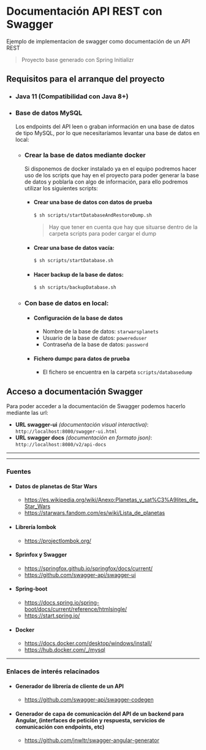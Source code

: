 # Documentación API REST con Swagger
Ejemplo de implementacion de swagger como documentación de un API REST
> Proyecto base generado con Spring Initializr

## Requisitos para el arranque del proyecto

- ### Java 11 (Compatibilidad con Java 8+)

- ### Base de datos MySQL
  Los endpoints del API leen o graban información en una base de datos de tipo MySQL, por lo que necesitaríamos levantar una base de datos en local: 
  - ### Crear la base de datos mediante docker
  
    Si disponemos de docker instalado ya en el equipo podremos hacer uso de los scripts que hay en el proyecto para poder generar la base de datos y poblarla con algo de información, para ello podremos utilizar los siguientes scripts:

    - #### Crear una base de datos con datos de prueba
      ```bash
      $ sh scripts/startDatabaseAndRestoreDump.sh
      ```
      > Hay que tener en cuenta que hay que situarse dentro de la carpeta scripts para poder cargar el dump

    - #### Crear una base de datos vacía:
      ```bash
      $ sh scripts/startDatabase.sh
      ```
   
    - #### Hacer backup de la base de datos:
      ```bash
      $ sh scripts/backupDatabase.sh
      ```
       
  - ### Con base de datos en local:
    - #### Configuración de la base de datos
       - Nombre de la base de datos: `starwarsplanets`
       - Usuario de la base de datos: `powereduser`
       - Contraseña de la base de datos: `password`
   
    - #### Fichero dumpc para datos de prueba
      - El fichero se encuentra en la carpeta `scripts/databasedump`

## Acceso a documentación Swagger
Para poder acceder a la documentación de Swagger podemos hacerlo mediante las url:
- **URL swagger-ui** *(documentación visual interactiva)*: `http://localhost:8080/swagger-ui.html`
- **URL swagger docs** *(documentación en formato json)*: `http://localhost:8080/v2/api-docs` 

---
---

### Fuentes
 - #### Datos de planetas de Star Wars
   - https://es.wikipedia.org/wiki/Anexo:Planetas_y_sat%C3%A9lites_de_Star_Wars
   - https://starwars.fandom.com/es/wiki/Lista_de_planetas
 - #### Librería lombok
   - https://projectlombok.org/
 - #### Sprinfox y Swagger
   - https://springfox.github.io/springfox/docs/current/
   - https://github.com/swagger-api/swagger-ui
 - #### Spring-boot
   - https://docs.spring.io/spring-boot/docs/current/reference/htmlsingle/
   - https://start.spring.io/
 - #### Docker
   - https://docs.docker.com/desktop/windows/install/
   - https://hub.docker.com/_/mysql

---

### Enlaces de interés relacinados
 - #### Generador de librería de cliente de un API
   - https://github.com/swagger-api/swagger-codegen
 - #### Generador de capa de comunicación del API de un backend para Angular, (interfaces de petición y respuesta, servicios de comunicación con endpoints, etc)
   - https://github.com/jnwltr/swagger-angular-generator